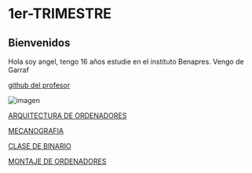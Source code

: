 # 1er-TRIMESTRE


## Bienvenidos

Hola soy angel, tengo 16 años estudie en el instituto Benapres.
Vengo de Garraf 

 [github del profesor](https://github.com/d-prieto/)


![imagen](https://user-images.githubusercontent.com/90753298/136015664-5976938d-93e6-4ed2-adb6-075fc59184e8.png)

 
  
[ARQUITECTURA DE ORDENADORES](https://github.com/ANGEY33/1er-TRIMESTRE/blob/main/arquitectura%20de%20ordenadores.md)


[MECANOGRAFIA](https://github.com/ANGEY33/1er-TRIMESTRE/blob/main/mecanografia.md)

[CLASE DE BINARIO](https://github.com/ANGEY33/1er-TRIMESTRE/blob/main/arquitectura%20de%20ordenadores.md#clase-de-binario)

[MONTAJE DE ORDENADORES](https://github.com/ANGEY33/1er-TRIMESTRE/blob/main/Montaje%20de%20ordenadores.md)
